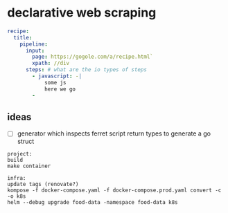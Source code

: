 # declarative web scraping
```yaml
recipe:
  title:
    pipeline:
      input:
        page: https://gogole.com/a/recipe.html`
        xpath: //div
      steps: # what are the io types of steps
        - javascript: -|
            some js
            here we go  
        - 
```


## ideas

* [ ] generator which inspects ferret script return types to generate a go struct


```
project:
build
make container

infra:
update tags (renovate?)
kompose -f docker-compose.yaml -f docker-compose.prod.yaml convert -c -o k8s
helm --debug upgrade food-data -namespace food-data k8s


```